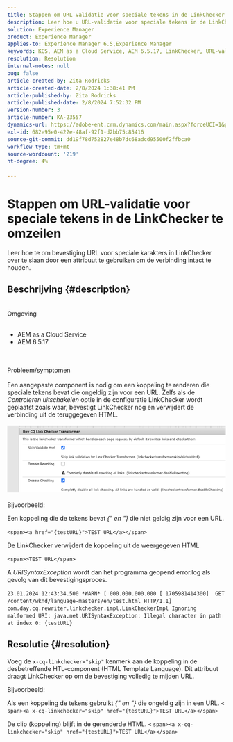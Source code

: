 ```yaml
---
title: Stappen om URL-validatie voor speciale tekens in de LinkChecker te omzeilen
description: Leer hoe u URL-validatie voor speciale tekens in de LinkChecker kunt omzeilen om de koppeling intact te houden.
solution: Experience Manager
product: Experience Manager
applies-to: Experience Manager 6.5,Experience Manager
keywords: KCS, AEM as a Cloud Service, AEM 6.5.17, LinkChecker, URL-validatiefout
resolution: Resolution
internal-notes: null
bug: false
article-created-by: Zita Rodricks
article-created-date: 2/8/2024 1:38:41 PM
article-published-by: Zita Rodricks
article-published-date: 2/8/2024 7:52:32 PM
version-number: 3
article-number: KA-23557
dynamics-url: https://adobe-ent.crm.dynamics.com/main.aspx?forceUCI=1&pagetype=entityrecord&etn=knowledgearticle&id=c902f258-87c6-ee11-9079-6045bd006149
exl-id: 682e95e0-422e-48af-92f1-d2bb75c85416
source-git-commit: dd19f78d752827e48b7dc68adcd95500f2ffbca0
workflow-type: tm+mt
source-wordcount: '219'
ht-degree: 4%

---
```


# Stappen om URL-validatie voor speciale tekens in de LinkChecker te omzeilen


Leer hoe te om bevestiging URL voor speciale karakters in LinkChecker over te slaan door een attribuut te gebruiken om de verbinding intact te houden.

## Beschrijving {#description}

<br>Omgeving<br><br>
- AEM as a Cloud Service
- AEM 6.5.17

<br><br>Probleem/symptomen<br><br>
Een aangepaste component is nodig om een koppeling te renderen die speciale tekens bevat die ongeldig zijn voor een URL. Zelfs als de *Controleren uitschakelen* optie in de configuratie LinkChecker wordt geplaatst zoals waar, bevestigt LinkChecker nog en verwijdert de verbinding uit de teruggegeven HTML.
<br><br>![](assets/___d202f258-87c6-ee11-9079-6045bd006149___.png)<br><br>
Bijvoorbeeld:

Een koppeling die de tekens bevat<b> </b>*{&quot; en &quot;}<b>* </b>die niet geldig zijn voor een URL.

`<span><a href="{testURL}">TEST URL</a></span>`

De LinkChecker verwijdert de koppeling uit de weergegeven HTML

`<span>>TEST URL</span>`

A *URISyntaxException* wordt dan het programma geopend error.log als gevolg van dit bevestigingsproces.

`23.01.2024 12:43:34.500 *WARN* [ 000.000.000.000 [ 1705981414300]  GET /content/wknd/language-masters/en/test.html HTTP/1.1]  com.day.cq.rewriter.linkchecker.impl.LinkCheckerImpl Ignoring malformed URI: java.net.URISyntaxException: Illegal character in path at index 0: {testURL}`


## Resolutie {#resolution}


Voeg de `x-cq-linkchecker="skip"` kenmerk aan de koppeling in de desbetreffende HTL-component (HTML Template Language). Dit attribuut draagt LinkChecker op om de bevestiging volledig te mijden URL.

Bijvoorbeeld:

Als een koppeling de tekens gebruikt *{&quot; en &quot;}* die ongeldig zijn in een URL.
`<`  `span><a x-cq-linkchecker="skip" href="{testURL}">TEST URL</a></span>`

De clip (koppeling) blijft in de gerenderde HTML.
`<` `span><a x-cq-linkchecker="skip" href="{testURL}">TEST URL</a></span>`
